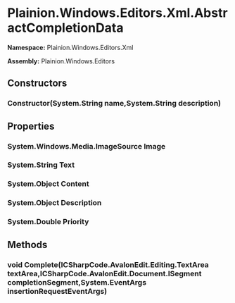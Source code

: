 
# Plainion.Windows.Editors.Xml.AbstractCompletionData

**Namespace:** Plainion.Windows.Editors.Xml

**Assembly:** Plainion.Windows.Editors


## Constructors

### Constructor(System.String name,System.String description)


## Properties

### System.Windows.Media.ImageSource Image

### System.String Text

### System.Object Content

### System.Object Description

### System.Double Priority


## Methods

### void Complete(ICSharpCode.AvalonEdit.Editing.TextArea textArea,ICSharpCode.AvalonEdit.Document.ISegment completionSegment,System.EventArgs insertionRequestEventArgs)

